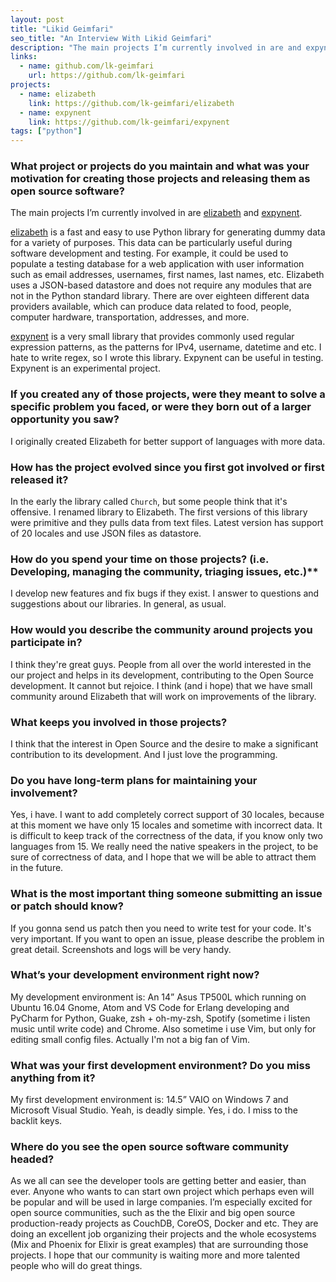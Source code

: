 ```yaml
---
layout: post
title: "Likid Geimfari"
seo_title: "An Interview With Likid Geimfari"
description: "The main projects I’m currently involved in are and expynent."
links:
  - name: github.com/lk-geimfari
    url: https://github.com/lk-geimfari
projects:
  - name: elizabeth
    link: https://github.com/lk-geimfari/elizabeth
  - name: expynent
    link: https://github.com/lk-geimfari/expynent
tags: ["python"]
---
```


### What project or projects do you maintain and what was your motivation for creating those projects and releasing them as open source software?

The main projects I’m currently involved in are [elizabeth](https://github.com/lk-geimfari/elizabeth)
and [expynent](https://github.com/lk-geimfari/expynent).

[elizabeth](https://github.com/lk-geimfari/elizabeth)  is a fast and easy to use Python library for generating dummy data for a variety of purposes. This data can be particularly useful during software development and testing. For example, it could be used to populate a testing database for a web application with user information such as email addresses, usernames, first names, last names, etc. Elizabeth uses a JSON-based datastore and does not require any modules that are not in the Python standard library. There are over eighteen different data providers available, which can produce data related to food, people, computer hardware, transportation, addresses, and more.

[expynent](https://github.com/lk-geimfari/expynent) is a very small library that provides commonly used regular expression patterns, as the patterns for IPv4, username, datetime and etc. I hate to write regex, so I wrote this library. Expynent can be useful in testing. Expynent is an experimental project.

### If you created any of those projects, were they meant to solve a specific problem you faced, or were they born out of a larger opportunity you saw?

I originally created Elizabeth for better support of languages with more data.

### How has the project evolved since you first got involved or first released it?

In the early the library called `Church`, but some people think that it's offensive. I renamed library  to Elizabeth. The first versions of this library were primitive and they pulls data from text files. Latest version has support of 20 locales and use JSON files as datastore.

### How do you spend your time on those projects? (i.e. Developing, managing the community, triaging issues, etc.)**

I develop new features and fix bugs if they exist. I answer to questions and suggestions about our libraries. In general, as usual.

### How would you describe the community around projects you participate in?

I think they're great guys. People from all over the world interested in the our project and helps in its development, contributing to the Open Source development. It cannot but rejoice. I think (and i hope) that we have small community around Elizabeth that will work on improvements of the library.

### What keeps you involved in those projects?

I think that the interest in Open Source and the desire to make a significant contribution to its development. And I just love the programming.

### Do you have long-term plans for maintaining your involvement?

Yes, i have. I want to add completely correct support of 30 locales, because at this moment we have only 15 locales and sometime with incorrect data. It is difficult to keep track of the correctness of the data, if you know only two languages from 15. We really need the native speakers in the project, to be sure of correctness of data, and I hope that we will be able to attract them in the future.

### What is the most important thing someone submitting an issue or patch should know?

If you gonna send us patch then you need to write test for your code. It's very important. If you want to open an issue, please describe the problem in great detail. Screenshots and logs will be very handy.

### What’s your development environment right now?

My development environment is: An 14” Asus TP500L which running on Ubuntu 16.04 Gnome, Atom and VS Code for Erlang developing and PyCharm for Python, Guake, zsh + oh-my-zsh, Spotify (sometime i listen music until write code) and Chrome. Also sometime i use Vim, but only for editing small config files. Actually I'm not a big fan of Vim.

### What was your first development environment? Do you miss anything from it?

My first development environment is: 14.5” VAIO on Windows 7 and Microsoft Visual Studio. Yeah, is deadly simple. Yes, i do. I miss to the backlit keys.

### Where do you see the open source software community headed?

As we all can see the developer tools are getting better and easier, than ever. Anyone who wants to can start own project which perhaps even will be popular and will be used in large companies.  I’m especially excited for open source communities, such as the the Elixir and big open source production-ready projects as CouchDB, CoreOS, Docker and etc. They are doing an excellent job organizing their projects and the whole ecosystems (Mix and Phoenix for Elixir is great examples) that are surrounding those projects. I hope that our community is waiting more and more talented people who will do great things.
